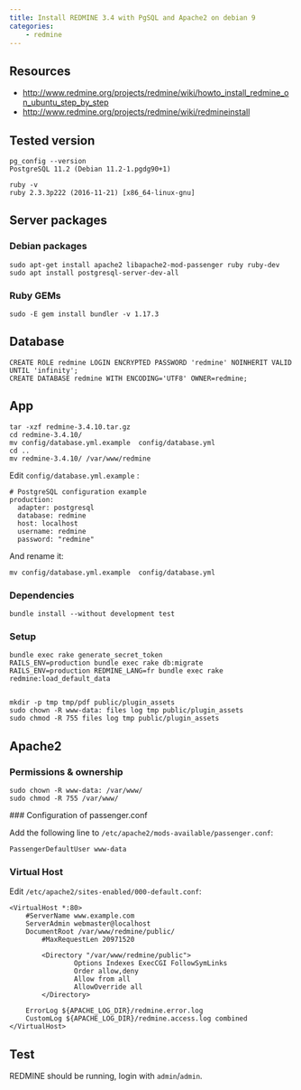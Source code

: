 ```yaml
---
title: Install REDMINE 3.4 with PgSQL and Apache2 on debian 9
categories:
    - redmine
---
```

## Resources

* http://www.redmine.org/projects/redmine/wiki/howto_install_redmine_on_ubuntu_step_by_step
* http://www.redmine.org/projects/redmine/wiki/redmineinstall

## Tested version

    pg_config --version
    PostgreSQL 11.2 (Debian 11.2-1.pgdg90+1)

    ruby -v
    ruby 2.3.3p222 (2016-11-21) [x86_64-linux-gnu]

## Server packages

### Debian packages

	sudo apt-get install apache2 libapache2-mod-passenger ruby ruby-dev
	sudo apt install postgresql-server-dev-all

### Ruby GEMs

    sudo -E gem install bundler -v 1.17.3

## Database 

    CREATE ROLE redmine LOGIN ENCRYPTED PASSWORD 'redmine' NOINHERIT VALID UNTIL 'infinity';
    CREATE DATABASE redmine WITH ENCODING='UTF8' OWNER=redmine;

## App

	tar -xzf redmine-3.4.10.tar.gz
	cd redmine-3.4.10/
	mv config/database.yml.example  config/database.yml
	cd ..
	mv redmine-3.4.10/ /var/www/redmine


Edit `config/database.yml.example` : 

	# PostgreSQL configuration example
	production:
	  adapter: postgresql
	  database: redmine
	  host: localhost
	  username: redmine
	  password: "redmine"

And rename it:
    
    mv config/database.yml.example  config/database.yml

### Dependencies

    bundle install --without development test

### Setup

    bundle exec rake generate_secret_token
    RAILS_ENV=production bundle exec rake db:migrate
    RAILS_ENV=production REDMINE_LANG=fr bundle exec rake redmine:load_default_data


    mkdir -p tmp tmp/pdf public/plugin_assets
    sudo chown -R www-data: files log tmp public/plugin_assets
    sudo chmod -R 755 files log tmp public/plugin_assets

## Apache2

### Permissions & ownership

    sudo chown -R www-data: /var/www/
    sudo chmod -R 755 /var/www/

### Configuration of passenger.conf
  
Add the following line to `/etc/apache2/mods-available/passenger.conf`:

    PassengerDefaultUser www-data
    
### Virtual Host

Edit `/etc/apache2/sites-enabled/000-default.conf`:

    <VirtualHost *:80>
        #ServerName www.example.com
        ServerAdmin webmaster@localhost
        DocumentRoot /var/www/redmine/public/
            #MaxRequestLen 20971520
    
            <Directory "/var/www/redmine/public">
                    Options Indexes ExecCGI FollowSymLinks
                    Order allow,deny
                    Allow from all
                    AllowOverride all
            </Directory>
    
        ErrorLog ${APACHE_LOG_DIR}/redmine.error.log
        CustomLog ${APACHE_LOG_DIR}/redmine.access.log combined
    </VirtualHost>

## Test

REDMINE should be running, login with `admin`/`admin`.  